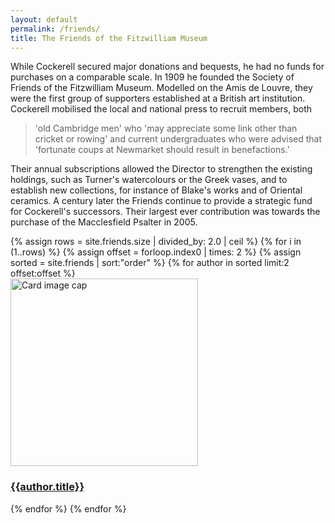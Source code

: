 ```yaml
---
layout: default
permalink: /friends/
title: The Friends of the Fitzwilliam Museum
---
```


While Cockerell secured major donations and bequests, he had no funds for purchases on a comparable scale. In 1909 he founded the Society of Friends of the Fitzwilliam Museum. Modelled on the Amis de Louvre, they were the first group of supporters established at a British art institution. Cockerell mobilised the local and national press to recruit members, both

>'old Cambridge men' who 'may appreciate some link other than cricket or rowing' and current undergraduates who were advised that 'fortunate coups at Newmarket should result in benefactions.'

Their annual subscriptions allowed the Director to strengthen the existing holdings, such as Turner's watercolours or the Greek vases, and to establish new collections, for instance of Blake's works and of Oriental ceramics. A century later the Friends continue to provide a strategic fund for Cockerell's successors. Their largest ever contribution was towards the purchase of the Macclesfield Psalter in 2005.

<div class="container mb-3">
  <div class="row">
{% assign rows = site.friends.size | divided_by: 2.0 | ceil %}
{% for i in (1..rows) %}
{% assign offset = forloop.index0 | times: 2 %}
{% assign sorted = site.friends | sort:"order" %}
    {% for author in sorted limit:2 offset:offset %}
    <div class="col-md-4 mb-3">
      <div class="card h-100" >
        <a href="{{site.url}}{{site.baseurl}}{{ author.permalink }}" class="stretched-link">
          <img class="card-img-top" src="{{site.url}}{{site.baseurl}}{{author.image | replace: "images/", "images/thumbnails/" }}" alt="Card image cap" width="300" height="300"/>
        </a>
        <div class="card-body">
          <h3 class="lead mt-2">
            <a href="{{site.url}}{{site.baseurl}}{{ author.permalink }}" class="stretched-link">{{author.title}}</a>
          </h3>
        </div>
      </div>
    </div>
    {% endfor %}
  {% endfor %}
  </div>
</div>
